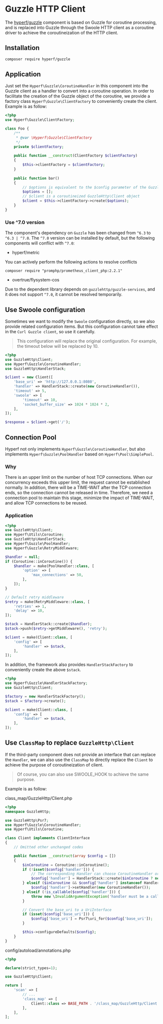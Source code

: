 # Guzzle HTTP Client

The [hyperf/guzzle](https://github.com/hyperf/guzzle) component is based on Guzzle for coroutine processing, and is replaced into Guzzle through the Swoole HTTP client as a coroutine driver to achieve the coroutineization of the HTTP client.

## Installation

```bash
composer require hyperf/guzzle
```

## Application

Just set the `Hyperf\Guzzle\CoroutineHandler` in this component into the Guzzle client as a handler to convert into a coroutine operation. In order to facilitate the creation of the Guzzle object of the coroutine, we provide a factory class `Hyperf\Guzzle\ClientFactory` to conveniently create the client. Example is as follow:

```php
<?php 
use Hyperf\Guzzle\ClientFactory;

class Foo {
    /**
     * @var \Hyperf\Guzzle\ClientFactory
     */
    private $clientFactory;
    
    public function __construct(ClientFactory $clientFactory)
    {
        $this->clientFactory = $clientFactory;
    }
    
    public function bar()
    {
        // $options is equivalent to the $config parameter of the GuzzleHttp\Client constructor
        $options = [];
        // $client is a coroutineized GuzzleHttp\Client object
        $client = $this->clientFactory->create($options);
    }
}
```

### Use ^7.0 version

The component's dependency on `Guzzle` has been changed from `^6.3` to `^6.3 | ^7.0`. The `^7.0` version can be installed by default, but the following components will conflict with `^7.0`:

- hyperf/metric

You can actively perform the following actions to resolve conflicts

```
composer require "promphp/prometheus_client_php:2.2.1"
```

- overtrue/flysystem-cos

Due to the dependent library depends on `guzzlehttp/guzzle-services`, and it does not support `^7.0`, it cannot be resolved temporarily.

## Use Swoole configuration

Sometimes we want to modify the `Swoole` configuration directly, so we also provide related configuration items. But this configuration cannot take effect in the `Curl Guzzle client`, so use it carefully.

> This configuration will replace the original configuration. For example, the timeout below will be replaced by 10.

```php
<?php
use GuzzleHttp\Client;
use Hyperf\Guzzle\CoroutineHandler;
use GuzzleHttp\HandlerStack;

$client = new Client([
    'base_uri' => 'http://127.0.0.1:8080',
    'handler' => HandlerStack::create(new CoroutineHandler()),
    'timeout' => 5,
    'swoole' => [
        'timeout' => 10,
        'socket_buffer_size' => 1024 * 1024 * 2,
    ],
]);

$response = $client->get('/');

```

## Connection Pool

Hyperf not only implements `Hyperf\Guzzle\CoroutineHandler`, but also implements `Hyperf\Guzzle\PoolHandler` based on `Hyperf\Pool\SimplePool`.

### Why

There is an upper limit on the number of host TCP connections. When our concurrency exceeds this upper limit, the request cannot be established normally. In addition, there will be a TIME-WAIT after the TCP connection ends, so the connection cannot be released in time. Therefore, we need a connection pool to maintain this stage, minimize the impact of TIME-WAIT, and allow TCP connections to be reused.

### Application

```php
<?php
use GuzzleHttp\Client;
use Hyperf\Utils\Coroutine;
use GuzzleHttp\HandlerStack;
use Hyperf\Guzzle\PoolHandler;
use Hyperf\Guzzle\RetryMiddleware;

$handler = null;
if (Coroutine::inCoroutine()) {
    $handler = make(PoolHandler::class, [
        'option' => [
            'max_connections' => 50,
        ],
    ]);
}

// Default retry middleware
$retry = make(RetryMiddleware::class, [
    'retries' => 1,
    'delay' => 10,
]);

$stack = HandlerStack::create($handler);
$stack->push($retry->getMiddleware(), 'retry');

$client = make(Client::class, [
    'config' => [
        'handler' => $stack,
    ],
]);
```

In addition, the framework also provides `HandlerStackFactory` to conveniently create the above `$stack`.

```php
<?php
use Hyperf\Guzzle\HandlerStackFactory;
use GuzzleHttp\Client;

$factory = new HandlerStackFactory();
$stack = $factory->create();

$client = make(Client::class, [
    'config' => [
        'handler' => $stack,
    ],
]);
```

## Use `ClassMap` to replace `GuzzleHttp\Client`

If the third-party component does not provide an interface that can replace the `Handler`, we can also use the `ClassMap` to directly replace the `Client` to achieve the purpose of coroutineization of client.

> Of course, you can also use SWOOLE_HOOK to achieve the same purpose.

Example is as follow:

class_map/GuzzleHttp/Client.php

```php
<?php
namespace GuzzleHttp;

use GuzzleHttp\Psr7;
use Hyperf\Guzzle\CoroutineHandler;
use Hyperf\Utils\Coroutine;

class Client implements ClientInterface
{
    // Omitted other unchanged codes

    public function __construct(array $config = [])
    {
        $inCoroutine = Coroutine::inCoroutine();
        if (!isset($config['handler'])) {
            // The corresponding Handler can choose CoroutineHandler or PoolHandler as needed
            $config['handler'] = HandlerStack::create($inCoroutine ? new CoroutineHandler() : null);
        } elseif ($inCoroutine && $config['handler'] instanceof HandlerStack) {
            $config['handler']->setHandler(new CoroutineHandler());
        } elseif (!is_callable($config['handler'])) {
            throw new \InvalidArgumentException('handler must be a callable');
        }

        // Convert the base_uri to a UriInterface
        if (isset($config['base_uri'])) {
            $config['base_uri'] = Psr7\uri_for($config['base_uri']);
        }

        $this->configureDefaults($config);
    }
}

```

config/autoload/annotations.php

```php
<?php

declare(strict_types=1);

use GuzzleHttp\Client;

return [
    'scan' => [
        // ...
        'class_map' => [
            Client::class => BASE_PATH . '/class_map/GuzzleHttp/Client.php',
        ],
    ],
];
```

